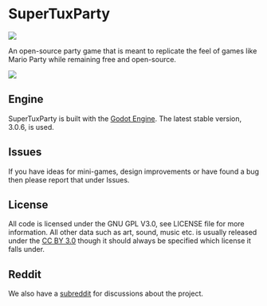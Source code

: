 # SuperTuxParty
![](icons/icon-smallest.png)

An open-source party game that is meant to replicate the feel of games like
Mario Party while remaining free and open-source.

![](screenshot.png)

## Engine
SuperTuxParty is built with the [Godot Engine](https://godotengine.org/). The
latest stable version, 3.0.6, is used.

## Issues
If you have ideas for mini-games, design improvements or have found a bug then
please report that under Issues.

## License
All code is licensed under the GNU GPL V3.0, see LICENSE file for more
information. All other data such as art, sound, music etc. is usually
released under the [CC BY 3.0](https://creativecommons.org/licenses/by/3.0/)
though it should always be specified which license it falls under.

## Reddit
We also have a [subreddit](https://www.reddit.com/r/SuperTuxParty/) for discussions about the project.
